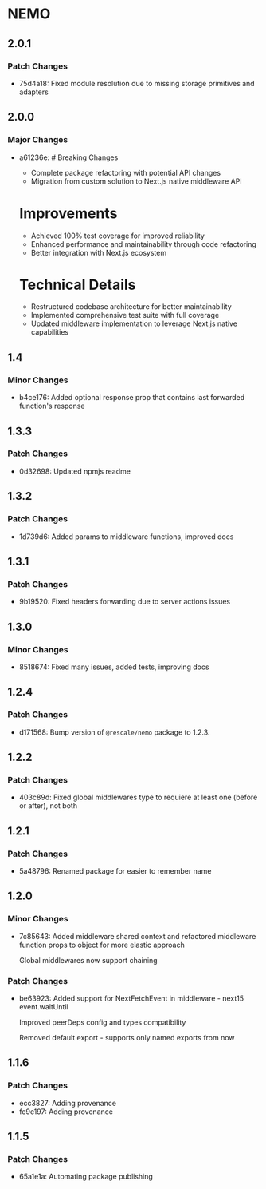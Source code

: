 # NEMO

## 2.0.1

### Patch Changes

- 75d4a18: Fixed module resolution due to missing storage primitives and adapters

## 2.0.0

### Major Changes

- a61236e: # Breaking Changes

  - Complete package refactoring with potential API changes
  - Migration from custom solution to Next.js native middleware API

  # Improvements

  - Achieved 100% test coverage for improved reliability
  - Enhanced performance and maintainability through code refactoring
  - Better integration with Next.js ecosystem

  # Technical Details

  - Restructured codebase architecture for better maintainability
  - Implemented comprehensive test suite with full coverage
  - Updated middleware implementation to leverage Next.js native capabilities

## 1.4

### Minor Changes

- b4ce176: Added optional response prop that contains last forwarded function's response

## 1.3.3

### Patch Changes

- 0d32698: Updated npmjs readme

## 1.3.2

### Patch Changes

- 1d739d6: Added params to middleware functions, improved docs

## 1.3.1

### Patch Changes

- 9b19520: Fixed headers forwarding due to server actions issues

## 1.3.0

### Minor Changes

- 8518674: Fixed many issues, added tests, improving docs

## 1.2.4

### Patch Changes

- d171568: Bump version of `@rescale/nemo` package to 1.2.3.

## 1.2.2

### Patch Changes

- 403c89d: Fixed global middlewares type to requiere at least one (before or after), not both

## 1.2.1

### Patch Changes

- 5a48796: Renamed package for easier to remember name

## 1.2.0

### Minor Changes

- 7c85643: Added middleware shared context and refactored middleware function props to object for more elastic approach

  Global middlewares now support chaining

### Patch Changes

- be63923: Added support for NextFetchEvent in middleware - next15 event.waitUntil

  Improved peerDeps config and types compatibility

  Removed default export - supports only named exports from now

## 1.1.6

### Patch Changes

- ecc3827: Adding provenance
- fe9e197: Adding provenance

## 1.1.5

### Patch Changes

- 65a1e1a: Automating package publishing
